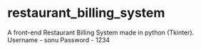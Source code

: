 # restaurant_billing_system
A front-end Restaurant Billing System made in python (Tkinter).<br>
Username - sonu 
Password - 1234
